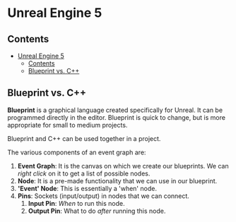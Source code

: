 # Unreal Engine 5

## Contents

- [Unreal Engine 5](#unreal-engine-5)
  - [Contents](#contents)
  - [Blueprint vs. C++](#blueprint-vs-c)

## Blueprint vs. C++

**Blueprint** is a graphical language created specifically for Unreal. It can be programmed directly in the editor. Blueprint is quick to change, but is more appropriate for small to medium projects.

Blueprint and C++ can be used together in a project.

The various components of an event graph are:

1. **Event Graph**: It is the canvas on which we create our blueprints. We can _right click_ on it to get a list of possible nodes.
2. **Node**: It is a pre-made functionality that we can use in our blueprint.
3. **'Event' Node**: This is essentially a 'when' node.
4. **Pins**: Sockets (input/output) in nodes that we can connect.
   1. **Input Pin**: _When_ to run this node.
   2. **Output Pin**: What to do _after_ running this node.
